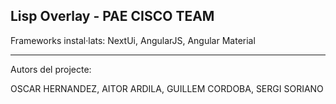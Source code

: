 
Lisp Overlay - PAE CISCO TEAM
-----------------------------------------------------------------------

Frameworks instal·lats: NextUi, AngularJS, Angular Material

---

Autors del projecte:

OSCAR HERNANDEZ,
AITOR ARDILA,
GUILLEM CORDOBA,
SERGI SORIANO
